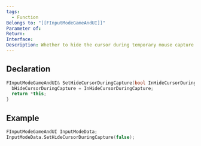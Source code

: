 ```yaml
---
tags:
  - Function
Belongs to: "[[FInputModeGameAndUI]]"
Parameter of: 
Return: 
Interface: 
Description: Whether to hide the cursor during temporary mouse capture caused by a mouse down
---
```


## Declaration

```cpp
FInputModeGameAndUI& SetHideCursorDuringCapture(bool InHideCursorDuringCapture) { 
  bHideCursorDuringCapture = InHideCursorDuringCapture; 
  return *this; 
}
```

## Example

```cpp
FInputModeGameAndUI InputModeData;
InputModeData.SetHideCursorDuringCapture(false);
```
